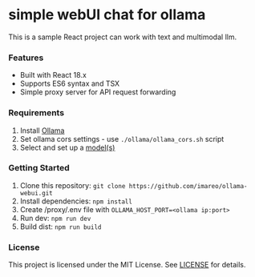 # **simple webUI chat for ollama**


This is a sample React project can work with text and multimodal llm.


### Features

* Built with React 18.x
* Supports ES6 syntax and TSX
* Simple proxy server for API request forwarding

### Requirements

1. Install [Ollama](https://ollama.com/download)
2. Set ollama cors settings - use `./ollama/ollama_cors.sh` script
3. Select and set up a [model(s)](https://ollama.com/library)

### Getting Started

1. Clone this repository: `git clone https://github.com/imareo/ollama-webui.git`
2. Install dependencies: `npm install`
3. Create /proxy/.env file with `OLLAMA_HOST_PORT=<ollama ip:port>`
4. Run dev: `npm run dev`
5. Build dist: `npm run build`


### License

This project is licensed under the MIT License. See [LICENSE](https://github.com/imareo/ollama-ui/blob/master/LICENSE) for details.
